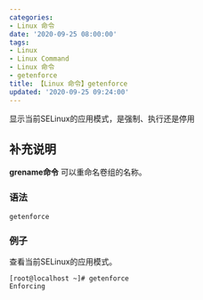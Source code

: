 ```yaml
---
categories:
- Linux 命令
date: '2020-09-25 08:00:00'
tags:
- Linux
- Linux Command
- Linux 命令
- getenforce
title: 【Linux 命令】getenforce
updated: '2020-09-25 09:24:00'
---
```


显示当前SELinux的应用模式，是强制、执行还是停用

## 补充说明

**grename命令** 可以重命名卷组的名称。

###  语法

```shell
getenforce
```

### 例子

查看当前SELinux的应用模式。

```shell
[root@localhost ~]# getenforce
Enforcing
```


